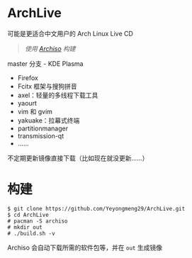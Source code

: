 # ArchLive
可能是更适合中文用户的 Arch Linux Live CD

> *使用 [Archiso](https://wiki.archlinux.org/index.php/Archiso) 构建*

master 分支 - KDE Plasma

- Firefox
- Fcitx 框架与搜狗拼音
- axel：轻量的多线程下载工具
- yaourt
- vim 和 gvim
- yakuake：拉幕式终端
- partitionmanager
- transmission-qt
- ……

不定期更新镜像直接下载（比如现在就没更新……）

# 构建

```
$ git clone https://github.com/Yeyongmeng29/ArchLive.git
$ cd ArchLive
# pacman -S archiso
# mkdir out
# ./build.sh -v
```

Archiso 会自动下载所需的软件包等，并在 `out` 生成镜像
